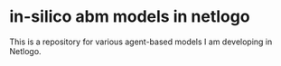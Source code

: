 # in-silico abm models in netlogo
This is a repository for various agent-based models I am developing in Netlogo.
